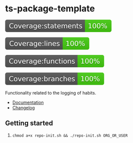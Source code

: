 # ts-package-template

![alt text](./coverage/badge-statements.svg)

![alt text](./coverage/badge-lines.svg)

![alt text](./coverage/badge-functions.svg)

![alt text](./coverage/badge-branches.svg)

Functionality related to the logging of habits.

- [Documentation](./docs/modules.md)
- [Changelog](./CHANGELOG.md)

## Getting started

1. `chmod a+x repo-init.sh && ./repo-init.sh ORG_OR_USER`

